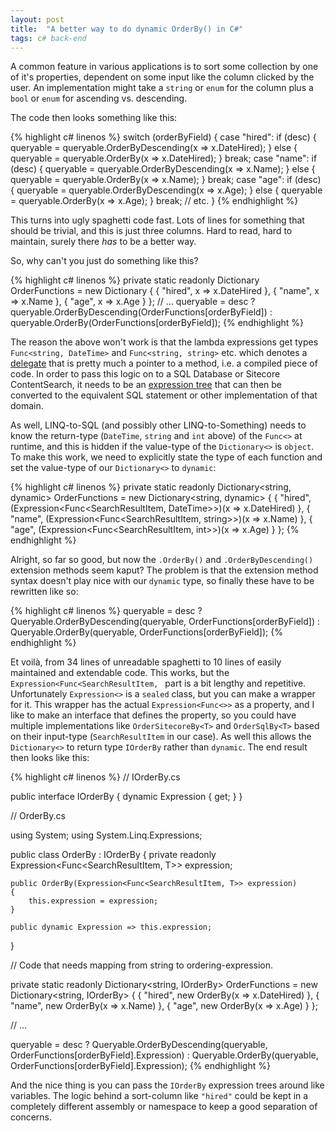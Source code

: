 ```yaml
---
layout: post
title:  "A better way to do dynamic OrderBy() in C#"
tags: c# back-end
---
```


A common feature in various applications is to sort some collection by one of it's properties, dependent on some input like the column clicked by the user. An implementation might take a `string` or `enum` for the column plus a `bool` or `enum` for ascending vs. descending.

The code then looks something like this:

{% highlight c# linenos %}
switch (orderByField)
{
	case "hired":
		if (desc)
		{
			queryable = queryable.OrderByDescending(x => x.DateHired);
		}
		else
		{
			queryable = queryable.OrderBy(x => x.DateHired);
		}
		break;
	case "name":
		if (desc)
		{
			queryable = queryable.OrderByDescending(x => x.Name);
		}
		else
		{
			queryable = queryable.OrderBy(x => x.Name);
		}
		break;
	case "age":
		if (desc)
		{
			queryable = queryable.OrderByDescending(x => x.Age);
		}
		else
		{
			queryable = queryable.OrderBy(x => x.Age);
		}
		break;
	// etc.
}
{% endhighlight %}

This turns into ugly spaghetti code fast. Lots of lines for something that should be trivial, and this is just three columns. Hard to read, hard to maintain, surely there _has_ to be a better way.

So, why can't you just do something like this?

<div class="pseudo-code">
{% highlight c# linenos %}
private static readonly Dictionary<string, object> OrderFunctions =
	new Dictionary<string, object>
	{
		{ "hired", x => x.DateHired },
		{ "name", x => x.Name },
		{ "age", x => x.Age }
	};
// ...
queryable = desc
	? queryable.OrderByDescending(OrderFunctions[orderByField])
	: queryable.OrderBy(OrderFunctions[orderByField]);
{% endhighlight %}
</div>

The reason the above won't work is that the lambda expressions get types `Func<string, DateTime>` and `Func<string, string>` etc. which denotes a [delegate](https://docs.microsoft.com/en-us/dotnet/api/system.func-2?view=netframework-4.8) that is pretty much a pointer to a method, i.e. a compiled piece of code. In order to pass this logic on to a SQL Database or Sitecore ContentSearch, it needs to be an [expression tree](https://docs.microsoft.com/en-us/dotnet/csharp/programming-guide/concepts/expression-trees/) that can then be converted to the equivalent SQL statement or other implementation of that domain.

As well, LINQ-to-SQL (and possibly other LINQ-to-Something) needs to know the return-type (`DateTime`, `string` and `int` above) of the `Func<>` at runtime, and this is hidden if the value-type of the `Dictionary<>` is `object`. To make this work, we need to explicitly state the type of each function and set the value-type of our `Dictionary<>` to `dynamic`:

{% highlight c# linenos %}
private static readonly Dictionary<string, dynamic> OrderFunctions =
	new Dictionary<string, dynamic>
	{
		{ "hired", (Expression<Func<SearchResultItem, DateTime>>)(x => x.DateHired) },
		{ "name",  (Expression<Func<SearchResultItem, string>>)(x => x.Name) },
		{ "age",   (Expression<Func<SearchResultItem, int>>)(x => x.Age) }
	};
{% endhighlight %}

Alright, so far so good, but now the `.OrderBy()` and `.OrderByDescending()` extension methods seem kaput? The problem is that the extension method syntax doesn't play nice with our `dynamic` type, so finally these have to be rewritten like so:

{% highlight c# linenos %}
queryable = desc
	? Queryable.OrderByDescending(queryable, OrderFunctions[orderByField])
	: Queryable.OrderBy(queryable, OrderFunctions[orderByField]);
{% endhighlight %}

Et voilà, from 34 lines of unreadable spaghetti to 10 lines of easily maintained and extendable code. This works, but the `Expression<Func<SearchResultItem, ` part is a bit lengthy and repetitive. Unfortunately `Expression<>` is a `sealed` class, but you can make a wrapper for it. This wrapper has the actual `Expression<Func<>>` as a property, and I like to make an interface that defines the property, so you could have multiple implementations like `OrderSitecoreBy<T>` and `OrderSqlBy<T>` based on their input-type (`SearchResultItem` in our case). As well this allows the `Dictionary<>` to return type `IOrderBy` rather than `dynamic`. The end result then looks like this:

{% highlight c# linenos %}
// IOrderBy.cs

public interface IOrderBy
{
	dynamic Expression { get; }
}

// OrderBy.cs

using System;
using System.Linq.Expressions;

public class OrderBy<T> : IOrderBy
{
	private readonly Expression<Func<SearchResultItem, T>> expression;
	
	public OrderBy(Expression<Func<SearchResultItem, T>> expression)
	{
		this.expression = expression;
	}

	public dynamic Expression => this.expression;
}

// Code that needs mapping from string to ordering-expression.

private static readonly Dictionary<string, IOrderBy> OrderFunctions =
	new Dictionary<string, IOrderBy>
	{
		{ "hired", new OrderBy<DateTime>(x => x.DateHired) },
		{ "name",  new OrderBy<string>(x => x.Name) },
		{ "age",   new OrderBy<int>(x => x.Age) }
	};

// ...

queryable = desc
	? Queryable.OrderByDescending(queryable, OrderFunctions[orderByField].Expression)
	: Queryable.OrderBy(queryable, OrderFunctions[orderByField].Expression);
{% endhighlight %}

And the nice thing is you can pass the `IOrderBy` expression trees around like variables. The logic behind a sort-column like `"hired"` could be kept in a completely different assembly or namespace to keep a good separation of concerns.